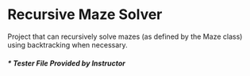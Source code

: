 # Recursive Maze Solver

Project that can recursively solve mazes (as defined by the Maze class) using backtracking when necessary. 

##### * Tester File Provided by Instructor